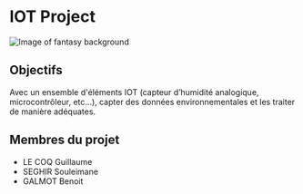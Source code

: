 # IOT Project

![Image of fantasy background](https://cdn-images-1.medium.com/max/1600/1*lVfJFrxmv5WYXnfm7Tbf3A.png)
## Objectifs

Avec un ensemble d'éléments IOT (capteur d’humidité analogique, microcontrôleur, etc...), capter des données environnementales et les traiter de manière adéquates.

## Membres du projet

* LE COQ Guillaume
* SEGHIR Souleimane
* GALMOT Benoit
